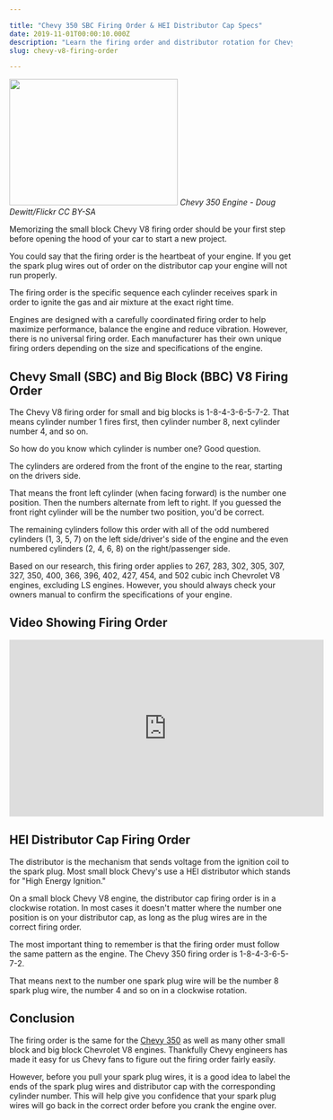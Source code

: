 ```yaml
---

title: "Chevy 350 SBC Firing Order & HEI Distributor Cap Specs"
date: 2019-11-01T00:00:10.000Z
description: "Learn the firing order and distributor rotation for Chevy SBC V8 engines: 267, 283, 302, 305, 307, 327, 350, 400, 366, 396, 402, 427, 454, and 502."
slug: chevy-v8-firing-order

---
```


<img src="http://www.hcdmag.com/wp-content/uploads/chevy_350_small_block_engine-300x225.jpg" alt="" width="300" height="225" class="size-medium wp-image-10602"> <em>Chevy 350 Engine - Doug Dewitt/Flickr CC BY-SA</em>

Memorizing the small block Chevy V8 firing order should be your first step before opening the hood of your car to start a new project.

You could say that the firing order is the heartbeat of your engine. If you get the spark plug wires out of order on the distributor cap your engine will not run properly.

The firing order is the specific sequence each cylinder receives spark in order to ignite the gas and air mixture at the exact right time.

Engines are designed with a carefully coordinated firing order to help maximize performance, balance the engine and reduce vibration. However, there is no universal firing order. Each manufacturer has their own unique firing orders depending on the size and specifications of the engine.
<h2>Chevy Small (SBC) and Big Block (BBC) V8 Firing Order</h2>
The Chevy V8 firing order for small and big blocks is 1-8-4-3-6-5-7-2. That means cylinder number 1 fires first, then cylinder number 8, next cylinder number 4, and so on.

So how do you know which cylinder is number one? Good question.

The cylinders are ordered from the front of the engine to the rear, starting on the drivers side.

That means the front left cylinder (when facing forward) is the number one position. Then the numbers alternate from left to right. If you guessed the front right cylinder will be the number two position, you'd be correct.

The remaining cylinders follow this order with all of the odd numbered cylinders (1, 3, 5, 7) on the left side/driver's side of the engine and the even numbered cylinders (2, 4, 6, 8) on the right/passenger side.

Based on our research, this firing order applies to 267, 283, 302, 305, 307, 327, 350, 400, 366, 396, 402, 427, 454, and 502 cubic inch Chevrolet V8 engines, excluding LS engines. However, you should always check your owners manual to confirm the specifications of your engine.
<h2>Video Showing Firing Order</h2>
<iframe width="560" height="315" src="https://www.youtube.com/embed/NBxgDbvoeqE?rel=0&amp;showinfo=0" frameborder="0" gesture="media" allow="encrypted-media" allowfullscreen=""></iframe>
<h2>HEI Distributor Cap Firing Order</h2>
The distributor is the mechanism that sends voltage from the ignition coil to the spark plug. Most small block Chevy's use a HEI distributor which stands for "High Energy Ignition."

On a small block Chevy V8 engine, the distributor cap firing order is in a clockwise rotation. In most cases it doesn't matter where the number one position is on your distributor cap, as long as the plug wires are in the correct firing order.

The most important thing to remember is that the firing order must follow the same pattern as the engine. The Chevy 350 firing order is 1-8-4-3-6-5-7-2.

That means next to the number one spark plug wire will be the number 8 spark plug wire, the number 4 and so on in a clockwise rotation.
<h2>Conclusion</h2>
The firing order is the same for the <a href="http://www.hcdmag.com/chevy-350-small-block-crate-engine/" rel="noopener" target="_blank">Chevy 350</a> as well as many other small block and big block Chevrolet V8 engines. Thankfully Chevy engineers has made it easy for us Chevy fans to figure out the firing order fairly easily.

However, before you pull your spark plug wires, it is a good idea to label the ends of the spark plug wires and distributor cap with the corresponding cylinder number. This will help give you confidence that your spark plug wires will go back in the correct order before you crank the engine over.